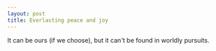 ```yaml
---
layout: post
title: Everlasting peace and joy
---
```


It can be ours (if we choose), but it can't be found in worldly pursuits.
